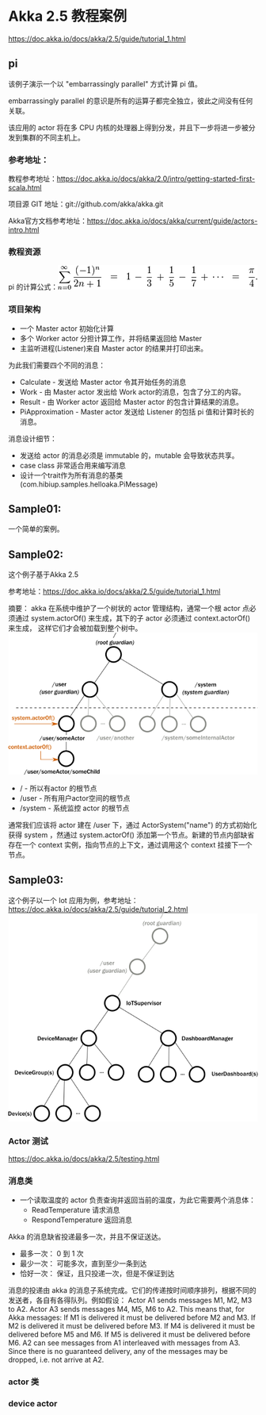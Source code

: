 # Akka 2.5 教程案例
https://doc.akka.io/docs/akka/2.5/guide/tutorial_1.html

## pi

该例子演示一个以 "embarrassingly parallel" 方式计算 pi 值。

embarrassingly parallel 的意识是所有的运算子都完全独立，彼此之间没有任何关联。

该应用的 actor 将在多 CPU 内核的处理器上得到分发，并且下一步将进一步被分发到集群的不同主机上。

### 参考地址：
 教程参考地址：https://doc.akka.io/docs/akka/2.0/intro/getting-started-first-scala.html

 项目源 GIT 地址：git://github.com/akka/akka.git

 Akka官方文档参考地址：https://doc.akka.io/docs/akka/current/guide/actors-intro.html

### 教程资源
 pi 的计算公式：![](src/main/resources/pi-formula.png)

### 项目架构
* 一个 Master actor 初始化计算
* 多个 Worker actor 分担计算工作，并将结果返回给 Master
* 主监听进程(Listener)来自 Master actor 的结果并打印出来。

为此我们需要四个不同的消息：

* Calculate - 发送给 Master actor 令其开始任务的消息
* Work - 由 Master actor 发出给 Work actor的消息，包含了分工的内容。
* Result - 由 Worker actor 返回给 Master actor 的包含计算结果的消息。
* PiApproximation - Master actor 发送给 Listener 的包括 pi 值和计算时长的消息。

消息设计细节：

* 发送给 actor 的消息必须是 immutable 的，mutable 会导致状态共享。
* case class 非常适合用来编写消息
* 设计一个trait作为所有消息的基类(com.hibiup.samples.helloaka.PiMessage)

## Sample01:

一个简单的案例。

## Sample02:

这个例子基于Akka 2.5

参考地址：https://doc.akka.io/docs/akka/2.5/guide/tutorial_1.html

摘要：
akka 在系统中维护了一个树状的 actor 管理结构，通常一个根 actor 点必须通过 system.actorOf() 来生成，其下的子 actor 必须通过 context.actorOf() 来生成，
这样它们才会被加载到整个树中。
![](src/main/resources/actor_top_tree.png)

* / - 所以有actor 的根节点
* /user - 所有用户actor空间的根节点
* /system - 系统监控 actor 的根节点

通常我们应该将 actor 建在 /user 下，通过 ActorSystem("name") 的方式初始化获得 system ，然通过 system.actorOf()
添加第一个节点。新建的节点内部缺省存在一个 context 实例，指向节点的上下文，通过调用这个 context 挂接下一个节点。

## Sample03:

这个例子以一个 Iot 应用为例，参考地址：https://doc.akka.io/docs/akka/2.5/guide/tutorial_2.html
![](src/main/resources/arch_tree_diagram.png)

### Actor 测试
https://doc.akka.io/docs/akka/2.5/testing.html

### 消息类

* 一个读取温度的 actor 负责查询并返回当前的温度，为此它需要两个消息体：
    * ReadTemperature     请求消息
    * RespondTemperature  返回消息

Akka 的消息缺省投递最多一次，并且不保证送达。

* 最多一次： 0 到 1 次
* 最少一次： 可能多次，直到至少一条到达
* 恰好一次： 保证，且只投递一次，但是不保证到达

消息的投递由 akka 的消息子系统完成。它们的传递按时间顺序排列，根据不同的发送者，各自有各得队列。例如假设：
    Actor A1 sends messages M1, M2, M3 to A2.
    Actor A3 sends messages M4, M5, M6 to A2.
This means that, for Akka messages:
    If M1 is delivered it must be delivered before M2 and M3.
    If M2 is delivered it must be delivered before M3.
    If M4 is delivered it must be delivered before M5 and M6.
    If M5 is delivered it must be delivered before M6.
A2 can see messages from A1 interleaved with messages from A3. Since there is no guaranteed 
delivery, any of the messages may be dropped, i.e. not arrive at A2.

### actor 类

### device actor
